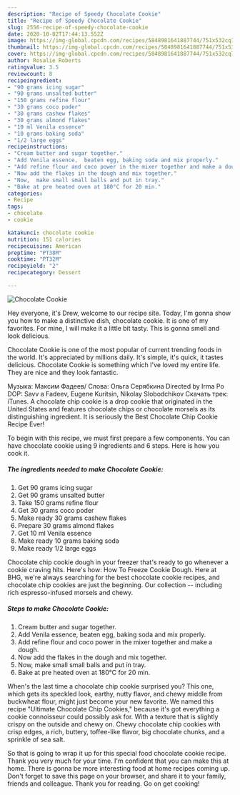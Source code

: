```yaml
---
description: "Recipe of Speedy Chocolate Cookie"
title: "Recipe of Speedy Chocolate Cookie"
slug: 2556-recipe-of-speedy-chocolate-cookie
date: 2020-10-02T17:44:13.552Z
image: https://img-global.cpcdn.com/recipes/5848981641887744/751x532cq70/chocolate-cookie-recipe-main-photo.jpg
thumbnail: https://img-global.cpcdn.com/recipes/5848981641887744/751x532cq70/chocolate-cookie-recipe-main-photo.jpg
cover: https://img-global.cpcdn.com/recipes/5848981641887744/751x532cq70/chocolate-cookie-recipe-main-photo.jpg
author: Rosalie Roberts
ratingvalue: 3.5
reviewcount: 8
recipeingredient:
- "90 grams icing sugar"
- "90 grams unsalted butter"
- "150 grams refine flour"
- "30 grams coco poder"
- "30 grams cashew flakes"
- "30 grams almond flakes"
- "10 ml Venila essence"
- "10 grams baking soda"
- "1/2 large eggs"
recipeinstructions:
- "Cream butter and sugar together."
- "Add Venila essence,  beaten egg, baking soda and mix properly."
- "Add refine flour and coco power in the mixer together and make a dough."
- "Now add the flakes in the dough and mix together."
- "Now,  make small small balls and put in tray."
- "Bake at pre heated oven at 180°C for 20 min."
categories:
- Recipe
tags:
- chocolate
- cookie

katakunci: chocolate cookie 
nutrition: 151 calories
recipecuisine: American
preptime: "PT38M"
cooktime: "PT32M"
recipeyield: "2"
recipecategory: Dessert

---
```



![Chocolate Cookie](https://img-global.cpcdn.com/recipes/5848981641887744/751x532cq70/chocolate-cookie-recipe-main-photo.jpg)

Hey everyone, it's Drew, welcome to our recipe site. Today, I'm gonna show you how to make a distinctive dish, chocolate cookie. It is one of my favorites. For mine, I will make it a little bit tasty. This is gonna smell and look delicious.

Chocolate Cookie is one of the most popular of current trending foods in the world. It's appreciated by millions daily. It's simple, it's quick, it tastes delicious. Chocolate Cookie is something which I've loved my entire life. They are nice and they look fantastic.

Музыка: Максим Фадеев/ Слова: Ольга Серябкина Directed by Irma Po DOP: Savv a Fadeev, Eugene Kuritsin, Nikolay Slobodchikov Скачать трек: iTunes. A chocolate chip cookie is a drop cookie that originated in the United States and features chocolate chips or chocolate morsels as its distinguishing ingredient. It is seriously the Best Chocolate Chip Cookie Recipe Ever!


To begin with this recipe, we must first prepare a few components. You can have chocolate cookie using 9 ingredients and 6 steps. Here is how you cook it.

<!--inarticleads1-->

##### The ingredients needed to make Chocolate Cookie:

1. Get 90 grams icing sugar
1. Get 90 grams unsalted butter
1. Take 150 grams refine flour
1. Get 30 grams coco poder
1. Make ready 30 grams cashew flakes
1. Prepare 30 grams almond flakes
1. Get 10 ml Venila essence
1. Make ready 10 grams baking soda
1. Make ready 1/2 large eggs


Chocolate chip cookie dough in your freezer that&#39;s ready to go whenever a cookie craving hits. Here&#39;s how: How To Freeze Cookie Dough. Here at BHG, we&#39;re always searching for the best chocolate cookie recipes, and chocolate chip cookies are just the beginning. Our collection -- including rich espresso-infused morsels and chewy. 

<!--inarticleads2-->

##### Steps to make Chocolate Cookie:

1. Cream butter and sugar together.
1. Add Venila essence,  beaten egg, baking soda and mix properly.
1. Add refine flour and coco power in the mixer together and make a dough.
1. Now add the flakes in the dough and mix together.
1. Now,  make small small balls and put in tray.
1. Bake at pre heated oven at 180°C for 20 min.


When&#39;s the last time a chocolate chip cookie surprised you? This one, which gets its speckled look, earthy, nutty flavor, and chewy middle from buckwheat flour, might just become your new favorite. We named this recipe &#34;Ultimate Chocolate Chip Cookies,&#34; because it&#39;s got everything a cookie connoisseur could possibly ask for. With a texture that is slightly crispy on the outside and chewy on. Chewy chocolate chip cookies with crisp edges, a rich, buttery, toffee-like flavor, big chocolate chunks, and a sprinkle of sea salt. 

So that is going to wrap it up for this special food chocolate cookie recipe. Thank you very much for your time. I'm confident that you can make this at home. There is gonna be more interesting food at home recipes coming up. Don't forget to save this page on your browser, and share it to your family, friends and colleague. Thank you for reading. Go on get cooking!
